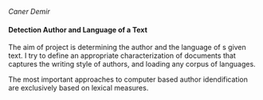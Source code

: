*Caner Demir*


#### Detection Author and Language of a Text
The aim of project is determining the author and the language of s given text. I try to define  an appropriate characterization of documents that captures the writing style of authors, and loading any corpus of languages.

The most important approaches to computer based author idendification are exclusively based on lexical measures.
